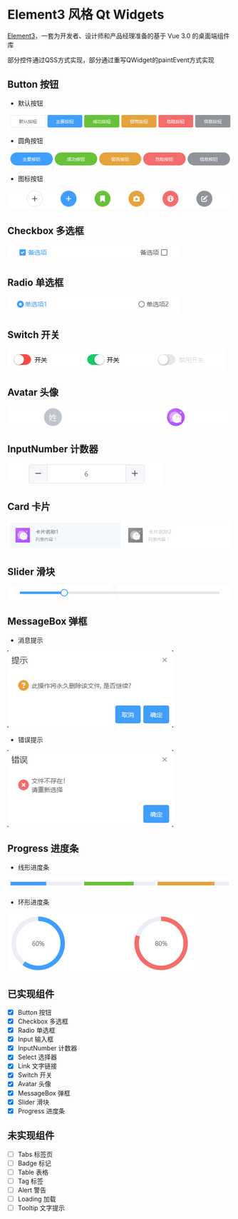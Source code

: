 # Element3 风格 Qt Widgets

[Element3](https://e3.shengxinjing.cn/#/)，一套为开发者、设计师和产品经理准备的基于 Vue 3.0 的桌面端组件库

部分控件通过QSS方式实现，部分通过重写QWidget的paintEvent方式实现

## Button 按钮
- 默认按钮

![截图](snap/btn1.png)

- 圆角按钮
  
![截图](snap/btn2.png)

- 图标按钮

![截图](snap/btn3.png)

## Checkbox 多选框

![截图](snap/checkbox1.png)

## Radio 单选框

![截图](snap/radiobtn1.png)

## Switch 开关

![截图](snap/switchbtn1.png)

## Avatar 头像

![截图](snap/avatar1.png)

## InputNumber 计数器

![截图](snap/inputnum1.png)

## Card 卡片

![截图](snap/card1.png)

## Slider 滑块

![截图](snap/slider1.png)

## MessageBox 弹框

- 消息提示

![截图](snap/msgbox2.png)

- 错误提示
  
![截图](snap/msgbox3.png)

## Progress 进度条

- 线形进度条

![截图](snap/lineprogress1.png)

- 环形进度条

![截图](snap/circleprogress1.png)

## 已实现组件

- [x] Button 按钮 
- [x] Checkbox 多选框
- [x] Radio 单选框
- [x] Input 输入框
- [x] InputNumber 计数器
- [x] Select 选择器
- [x] Link 文字链接
- [x] Switch 开关
- [x] Avatar 头像
- [x] MessageBox 弹框
- [x] Slider 滑块
- [x] Progress 进度条
  
## 未实现组件

- [ ] Tabs 标签页
- [ ] Badge 标记
- [ ] Table 表格
- [ ] Tag 标签
- [ ] Alert 警告
- [ ] Loading 加载
- [ ] Tooltip 文字提示
